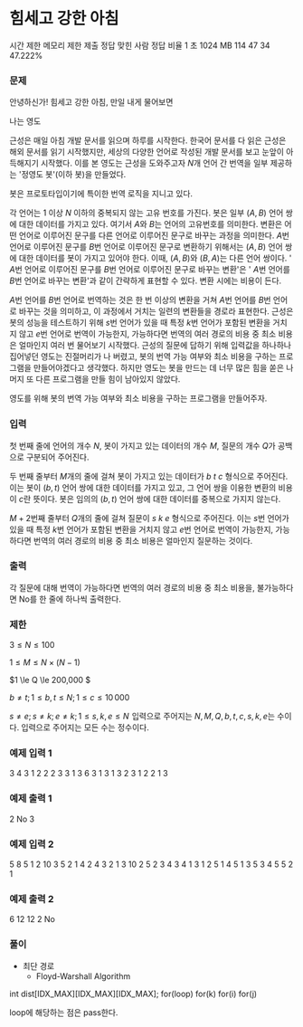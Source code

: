 # 힘세고 강한 아침
시간 제한	메모리 제한	제출	정답	맞힌 사람	정답 비율
1 초	1024 MB	114	47	34	47.222%
### 문제
안녕하신가! 힘세고 강한 아침, 만일 내게 물어보면

나는 영도

근성은 매일 아침 개발 문서를 읽으며 하루를 시작한다. 한국어 문서를 다 읽은 근성은 해외 문서를 읽기 시작했지만, 세상의 다양한 언어로 작성된 개발 문서를 보고 눈앞이 아득해지기 시작했다. 이를 본 영도는 근성을 도와주고자 
$N$개 언어 간 번역을 일부 제공하는 '정영도 봇'(이하 봇)을 만들었다.



봇은 프로토타입이기에 특이한 번역 로직을 지니고 있다.

각 언어는 
$1$ 이상 
$N$ 이하의 중복되지 않는 고유 번호를 가진다.
봇은 일부 
$(A,B)$ 언어 쌍에 대한 데이터를 가지고 있다. 여기서 
$A$와 
$B$는 언어의 고유번호를 의미한다.
변환은 어떤 언어로 이루어진 문구를 다른 언어로 이루어진 문구로 바꾸는 과정을 의미한다. 
$A$번 언어로 이루어진 문구를 
$B$번 언어로 이루어진 문구로 변환하기 위해서는 
$(A,B)$ 언어 쌍에 대한 데이터를 봇이 가지고 있어야 한다. 이때, 
$(A,B)$와 
$(B,A)$는 다른 언어 쌍이다.
'
$A$번 언어로 이루어진 문구를 
$B$번 언어로 이루어진 문구로 바꾸는 변환'은 '
$A$번 언어를 
$B$번 언어로 바꾸는 변환'과 같이 간략하게 표현할 수 있다.
변환 시에는 비용이 든다.

$A$번 언어를 
$B$번 언어로 번역하는 것은 한 번 이상의 변환을 거쳐 
$A$번 언어를 
$B$번 언어로 바꾸는 것을 의미하고, 이 과정에서 거치는 일련의 변환들을 경로라 표현한다.
근성은 봇의 성능을 테스트하기 위해 
$s$번 언어가 있을 때 특정 
$k$번 언어가 포함된 변환을 거치지 않고 
$e$번 언어로 번역이 가능한지, 가능하다면 번역의 여러 경로의 비용 중 최소 비용은 얼마인지 여러 번 물어보기 시작했다. 근성의 질문에 답하기 위해 입력값을 하나하나 집어넣던 영도는 진절머리가 나 버렸고, 봇의 번역 가능 여부와 최소 비용을 구하는 프로그램을 만들어야겠다고 생각했다. 하지만 영도는 봇을 만드는 데 너무 많은 힘을 쏟은 나머지 또 다른 프로그램을 만들 힘이 남아있지 않았다.

영도를 위해 봇의 번역 가능 여부와 최소 비용을 구하는 프로그램을 만들어주자.

### 입력
첫 번째 줄에 언어의 개수 
$N$, 봇이 가지고 있는 데이터의 개수 
$M$, 질문의 개수 
$Q$가 공백으로 구분되어 주어진다.

두 번째 줄부터 
$M$개의 줄에 걸쳐 봇이 가지고 있는 데이터가 
$b$ 
$t$ 
$c$ 형식으로 주어진다. 이는 봇이 
$(b,t)$ 언어 쌍에 대한 데이터를 가지고 있고, 그 언어 쌍을 이용한 변환의 비용이 
$c$란 뜻이다. 봇은 임의의 
$(b,t)$ 언어 쌍에 대한 데이터를 중복으로 가지지 않는다.


$M+2$번째 줄부터 
$Q$개의 줄에 걸쳐 질문이 
$s$ 
$k$ 
$e$ 형식으로 주어진다. 이는 
$s$번 언어가 있을 때 특정 
$k$번 언어가 포함된 변환을 거치지 않고 
$e$번 언어로 번역이 가능한지, 가능하다면 번역의 여러 경로의 비용 중 최소 비용은 얼마인지 질문하는 것이다.

### 출력
각 질문에 대해 번역이 가능하다면 번역의 여러 경로의 비용 중 최소 비용을, 불가능하다면 No를 한 줄에 하나씩 출력한다.

### 제한

$3 \le N \le 100$ 

$1 \le M \le N \times (N-1)$ 

$1 \le Q \le 200\,000 $ 

$b \neq t;1 \le b, t \le N;1 \le c \le 10\,000$ 

$s \neq e;s \neq k;e \neq k;1 \le s, k, e \le N$ 
입력으로 주어지는 
$N,M,Q,b,t,c,s,k,e$는 수이다.
입력으로 주어지는 모든 수는 정수이다.
### 예제 입력 1 
3 4 3
1 2 2
2 3 3
1 3 6
3 1 3
1 3 2
3 1 2
2 1 3
### 예제 출력 1 
2
No
3
### 예제 입력 2 
5 8 5
1 2 10
3 5 2
1 4 2
4 3 2
1 3 10
2 5 2
3 4 3
4 1 3
1 2 5
1 4 5
1 3 5
3 4 5
5 2 1
### 예제 출력 2 
6
12
12
2
No

### 풀이
- 최단 경로
	- Floyd-Warshall Algorithm

int dist[IDX_MAX][IDX_MAX][IDX_MAX];
for(loop)
	for(k)
		for(i)
			for(j)

loop에 해당하는 점은 pass한다.
